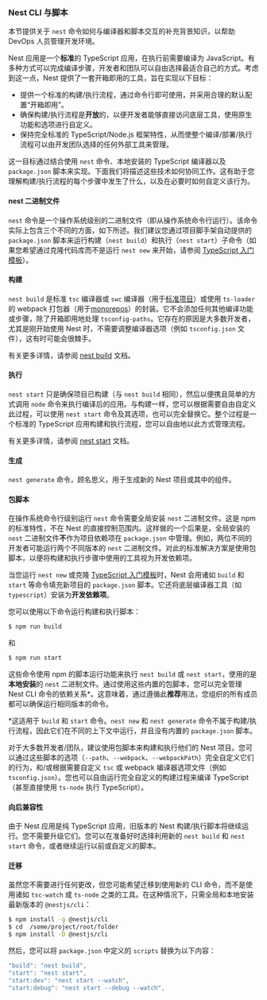 ### Nest CLI 与脚本

本节提供关于 `nest` 命令如何与编译器和脚本交互的补充背景知识，以帮助 DevOps 人员管理开发环境。

Nest 应用是一个**标准**的 TypeScript 应用，在执行前需要编译为 JavaScript。有多种方式可以完成编译步骤，开发者和团队可以自由选择最适合自己的方式。考虑到这一点，Nest 提供了一套开箱即用的工具，旨在实现以下目标：

- 提供一个标准的构建/执行流程，通过命令行即可使用，并采用合理的默认配置“开箱即用”。
- 确保构建/执行流程是**开放**的，以便开发者能够直接访问底层工具，使用原生功能和选项进行自定义。
- 保持完全标准的 TypeScript/Node.js 框架特性，从而使整个编译/部署/执行流程可以由开发团队选择的任何外部工具来管理。

这一目标通过结合使用 `nest` 命令、本地安装的 TypeScript 编译器以及 `package.json` 脚本来实现。下面我们将描述这些技术如何协同工作。这有助于您理解构建/执行流程的每个步骤中发生了什么，以及在必要时如何自定义该行为。

#### nest 二进制文件

`nest` 命令是一个操作系统级别的二进制文件（即从操作系统命令行运行）。该命令实际上包含三个不同的方面，如下所述。我们建议您通过项目脚手架自动提供的 `package.json` 脚本来运行构建（`nest build`）和执行（`nest start`）子命令（如果您希望通过克隆代码库而不是运行 `nest new` 来开始，请参阅 [TypeScript 入门模板](https://github.com/nestjs/typescript-starter)）。

#### 构建

`nest build` 是标准 `tsc` 编译器或 `swc` 编译器（用于[标准项目](https://docs.nestjs.com/cli/overview#project-structure)）或使用 `ts-loader` 的 webpack 打包器（用于[monorepos](https://docs.nestjs.com/cli/overview#project-structure)）的封装。它不会添加任何其他编译功能或步骤，除了开箱即用地处理 `tsconfig-paths`。它存在的原因是大多数开发者，尤其是刚开始使用 Nest 时，不需要调整编译器选项（例如 `tsconfig.json` 文件），这有时可能会很棘手。

有关更多详情，请参阅 [nest build](https://docs.nestjs.com/cli/usages#nest-build) 文档。

#### 执行

`nest start` 只是确保项目已构建（与 `nest build` 相同），然后以便携且简单的方式调用 `node` 命令来执行编译后的应用。与构建一样，您可以根据需要自由自定义此过程，可以使用 `nest start` 命令及其选项，也可以完全替换它。整个过程是一个标准的 TypeScript 应用构建和执行流程，您可以自由地以此方式管理流程。

有关更多详情，请参阅 [nest start](https://docs.nestjs.com/cli/usages#nest-start) 文档。

#### 生成

`nest generate` 命令，顾名思义，用于生成新的 Nest 项目或其中的组件。

#### 包脚本

在操作系统命令行级别运行 `nest` 命令需要全局安装 `nest` 二进制文件。这是 npm 的标准特性，不在 Nest 的直接控制范围内。这样做的一个后果是，全局安装的 `nest` 二进制文件**不**作为项目依赖项在 `package.json` 中管理。例如，两位不同的开发者可能运行两个不同版本的 `nest` 二进制文件。对此的标准解决方案是使用包脚本，以便将构建和执行步骤中使用的工具视为开发依赖项。

当您运行 `nest new` 或克隆 [TypeScript 入门模板](https://github.com/nestjs/typescript-starter)时，Nest 会用诸如 `build` 和 `start` 等命令填充新项目的 `package.json` 脚本。它还将底层编译器工具（如 `typescript`）安装为**开发依赖项**。

您可以使用以下命令运行构建和执行脚本：

```bash
$ npm run build
```

和

```bash
$ npm run start
```

这些命令使用 npm 的脚本运行功能来执行 `nest build` 或 `nest start`，使用的是**本地安装**的 `nest` 二进制文件。通过使用这些内置的包脚本，您可以完全管理 Nest CLI 命令的依赖关系\*。这意味着，通过遵循此**推荐**用法，您组织的所有成员都可以确保运行相同版本的命令。

\*这适用于 `build` 和 `start` 命令。`nest new` 和 `nest generate` 命令不属于构建/执行流程，因此它们在不同的上下文中运行，并且没有内置的 `package.json` 脚本。

对于大多数开发者/团队，建议使用包脚本来构建和执行他们的 Nest 项目。您可以通过这些脚本的选项（`--path`、`--webpack`、`--webpackPath`）完全自定义它们的行为，和/或根据需要自定义 `tsc` 或 webpack 编译器选项文件（例如 `tsconfig.json`）。您也可以自由运行完全自定义的构建过程来编译 TypeScript（甚至直接使用 `ts-node` 执行 TypeScript）。

#### 向后兼容性

由于 Nest 应用是纯 TypeScript 应用，旧版本的 Nest 构建/执行脚本将继续运行。您不需要升级它们。您可以在准备好时选择利用新的 `nest build` 和 `nest start` 命令，或者继续运行以前或自定义的脚本。

#### 迁移

虽然您不需要进行任何更改，但您可能希望迁移到使用新的 CLI 命令，而不是使用诸如 `tsc-watch` 或 `ts-node` 之类的工具。在这种情况下，只需全局和本地安装最新版本的 `@nestjs/cli`：

```bash
$ npm install -g @nestjs/cli
$ cd  /some/project/root/folder
$ npm install -D @nestjs/cli
```

然后，您可以将 `package.json` 中定义的 `scripts` 替换为以下内容：

```typescript
"build": "nest build",
"start": "nest start",
"start:dev": "nest start --watch",
"start:debug": "nest start --debug --watch",
```